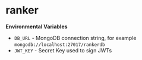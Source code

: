 # ranker

**Environmental Variables**
- `DB_URL` - MongoDB connection string, for example `mongodb://localhost:27017/rankerdb`
- `JWT_KEY` - Secret Key used to sign JWTs
